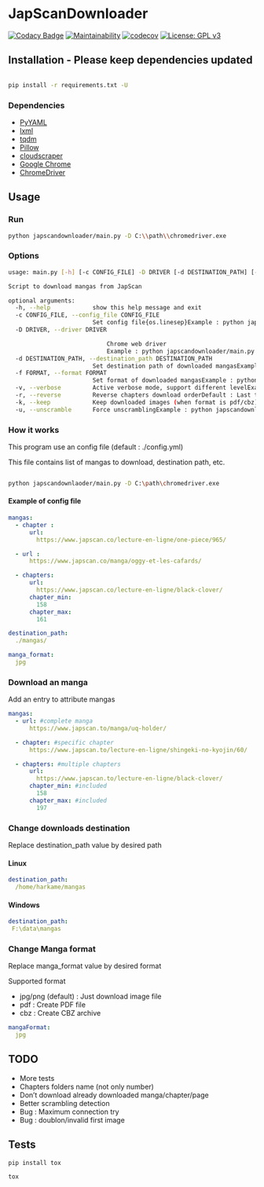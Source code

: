 # JapScanDownloader

[![Codacy Badge](https://api.codacy.com/project/badge/Grade/acf59998d8a743188d5f7ef058010ffa)](https://www.codacy.com/manual/Harkame/JapScanDownloader?utm_source=github.com&amp;utm_medium=referral&amp;utm_content=Harkame/JapScanDownloader&amp;utm_campaign=Badge_Grade)
[![Maintainability](https://api.codeclimate.com/v1/badges/eb654455df609c6fd1a2/maintainability)](https://codeclimate.com/github/Harkame/JapScanDownloader/maintainability)
[![codecov](https://codecov.io/gh/Harkame/JapScanDownloader/branch/master/graph/badge.svg)](https://codecov.io/gh/Harkame/JapScanDownloader)
[![License: GPL v3](https://img.shields.io/badge/License-GPLv3-blue.svg)](https://www.gnu.org/licenses/gpl-3.0)

## Installation - Please keep dependencies updated

``` bash

pip install -r requirements.txt -U

```

### Dependencies

-   [PyYAML](https://github.com/yaml/pyyaml)
-   [lxml](https://github.com/lxml/lxml.git)
-   [tqdm](https://github.com/tqdm/tqdm)
-   [Pillow](https://github.com/python-pillow/Pillow.git)
-   [cloudscraper](https://github.com/VeNoMouS/cloudscraper)
-   [Google Chrome](https://www.google.com/chrome/)
-   [ChromeDriver](https://chromedriver.chromium.org)

## Usage

### Run

``` bash
python japscandownloader/main.py -D C:\\path\\chromedriver.exe
```

### Options

``` bash
usage: main.py [-h] [-c CONFIG_FILE] -D DRIVER [-d DESTINATION_PATH] [-f FORMAT] [-v] [-r] [-k] [-u]

Script to download mangas from JapScan

optional arguments:
  -h, --help            show this help message and exit
  -c CONFIG_FILE, --config_file CONFIG_FILE
                        Set config file{os.linesep}Example : python japscandownloader/main.py -c /home/myconfigfile.yml
  -D DRIVER, --driver DRIVER

                            Chrome web driver
                            Example : python japscandownloader/main.py -d C:\chromedriver.exe
  -d DESTINATION_PATH, --destination_path DESTINATION_PATH
                        Set destination path of downloaded mangasExample : python japscandownloader/main.py -d /home/mymangas/
  -f FORMAT, --format FORMAT
                        Set format of downloaded mangasExample : python japscandownloader/main.py -f cbz|pdf|jpg|png
  -v, --verbose         Active verbose mode, support different levelExample : python japscandownloader/main.py -vv
  -r, --reverse         Reverse chapters download orderDefault : Last to firstExample : python japscandownloader/main.py -r
  -k, --keep            Keep downloaded images (when format is pdf/cbz)Default : falseExample : python japscandownloader/main.py -k
  -u, --unscramble      Force unscramblingExample : python japscandownloader/main.py -u
```

### How it works

This program use an config file (default : ./config.yml)

This file contains list of mangas to download, destination path, etc.

``` bash

python japscandownlaoder/main.py -D C:\path\chromedriver.exe

```

#### Example of config file

``` yaml
mangas:
  - chapter :
      url:
        https://www.japscan.co/lecture-en-ligne/one-piece/965/

  - url :
      https://www.japscan.co/manga/oggy-et-les-cafards/

  - chapters:
      url:
        https://www.japscan.co/lecture-en-ligne/black-clover/
      chapter_min:
        158
      chapter_max:
        161

destination_path:
  ./mangas/

manga_format:
  jpg
```

### Download an manga

Add an entry to attribute mangas

``` yml
mangas:
  - url: #complete manga
      https://www.japscan.to/manga/uq-holder/

  - chapter: #specific chapter
      https://www.japscan.to/lecture-en-ligne/shingeki-no-kyojin/60/

  - chapters: #multiple chapters
      url:
        https://www.japscan.to/lecture-en-ligne/black-clover/
      chapter_min: #included
        158
      chapter_max: #included
        197
```

### Change downloads destination

Replace destination_path value by desired path

#### Linux

``` yml
destination_path:
  /home/harkame/mangas
```

#### Windows

 ``` yml
destination_path:
  F:\data\mangas
```

### Change Manga format

Replace manga_format value by desired format

Supported format

-   jpg/png (default) : Just download image file
-   pdf : Create PDF file
-   cbz : Create CBZ archive

``` yml
mangaFormat:
  jpg
```

## TODO
-   More tests
-   Chapters folders name (not only number)
-   Don’t download already downloaded manga/chapter/page
-   Better scrambling detection
-   Bug : Maximum connection try
-   Bug : doublon/invalid first image

## Tests

``` bash
pip install tox

tox
```
